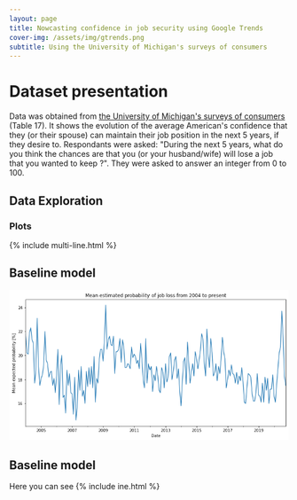 ```yaml
---
layout: page
title: Nowcasting confidence in job security using Google Trends
cover-img: /assets/img/gtrends.png
subtitle: Using the University of Michigan's surveys of consumers
---
```


# Dataset presentation
Data was obtained from [the University of Michigan's surveys of consumers](https://data.sca.isr.umich.edu/data-archive/mine.php) (Table 17).
It shows the evolution of the average American's confidence that they (or their spouse) can maintain their job position in the next 5 years, if they desire to. Respondants were asked:  "During the next 5 years, what do you think the chances are that you (or your husband/wife) will lose a job that you wanted to keep ?". They were asked to answer an integer from 0 to 100. 

## Data Exploration
### Plots 
{% include multi-line.html %}


## Baseline model
![Dataset](DATA/Dataset.png)
## Baseline model
Here you can see
{% include ine.html %}
